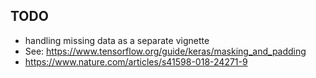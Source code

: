 ## TODO

* handling missing data as a separate vignette
* See: https://www.tensorflow.org/guide/keras/masking_and_padding
* https://www.nature.com/articles/s41598-018-24271-9
